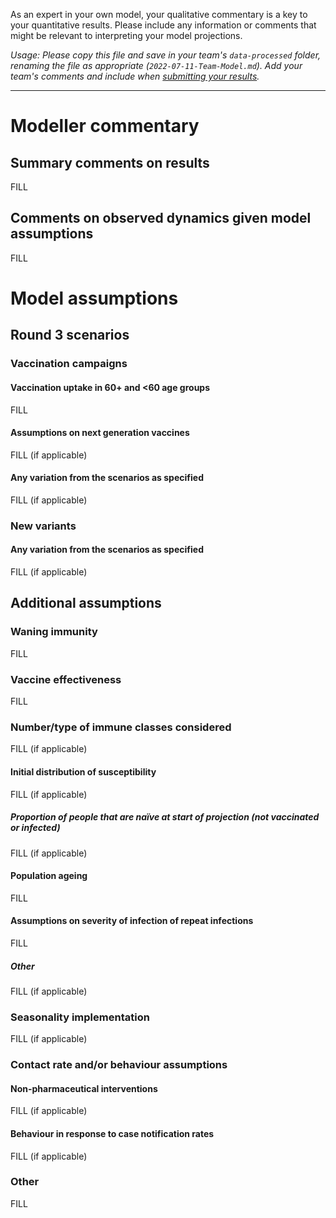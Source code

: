 As an expert in your own model, your qualitative commentary is a key to your quantitative results. Please include any information or comments that might be relevant to interpreting your model projections. 

_Usage: Please copy this file and save in your team's `data-processed` folder, renaming the file as appropriate (`2022-07-11-Team-Model.md`). Add your team's comments and include when [submitting your results](https://github.com/covid19-forecast-hub-europe/covid19-scenario-hub-europe/wiki/Submission-via-GitHub)._

---

# Modeller commentary

## Summary comments on results
FILL

## Comments on observed dynamics given model assumptions
FILL

# Model assumptions

## Round 3 scenarios

### Vaccination campaigns

#### Vaccination uptake in 60+ and <60 age groups 
FILL

#### Assumptions on next generation vaccines
FILL (if applicable)

#### Any variation from the scenarios as specified
FILL (if applicable)

### New variants

#### Any variation from the scenarios as specified
FILL (if applicable)


## Additional assumptions

### Waning immunity 
FILL

### Vaccine effectiveness
FILL

### Number/type of immune classes considered
FILL (if applicable)

#### Initial distribution of susceptibility 
FILL (if applicable)

##### Proportion of people that are naïve at start of projection (not vaccinated or infected)

FILL (if applicable)

#### Population ageing 
FILL

#### Assumptions on severity of infection of repeat infections
FILL

##### Other

FILL (if applicable)

### Seasonality implementation

FILL (if applicable)

### Contact rate and/or behaviour assumptions

#### Non-pharmaceutical interventions

FILL (if applicable)

#### Behaviour in response to case notification rates

FILL (if applicable)

### Other

FILL 
